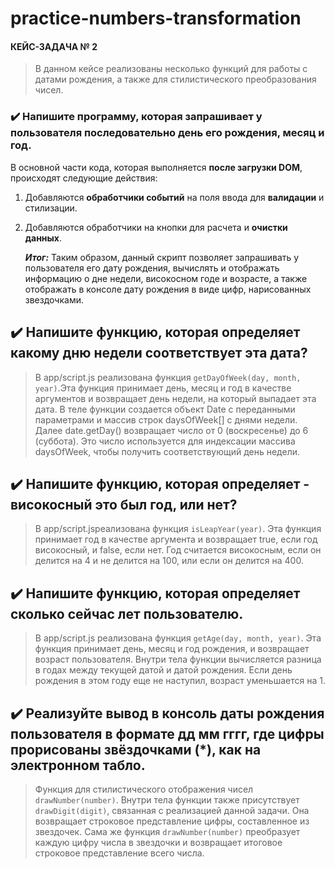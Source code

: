 # practice-numbers-transformation

#### КЕЙС-ЗАДАЧА № 2

> В данном кейсе реализованы несколько функций для работы с датами рождения, а также для стилистического преобразования чисел.

### ✔️ Напишите программу, которая запрашивает у пользователя последовательно день его рождения, месяц и год.

В основной части кода, которая выполняется **после загрузки DOM**, происходят следующие действия:

1. Добавляются **обработчики событий** на поля ввода для **валидации** и стилизации.
2. Добавляются обработчики на кнопки для расчета и **очистки данных**.

   **_Итог:_**
   Таким образом, данный скрипт позволяет запрашивать у пользователя его дату рождения, вычислять и отображать информацию о дне недели, високосном годе и возрасте, а также отображать в консоле дату рождения в виде цифр, нарисованных звездочками.

## ✔️ Напишите функцию, которая определяет какому дню недели соответствует эта дата?

> В app/script.js реализована функция `getDayOfWeek(day, month, year)`.Эта функция принимает день, месяц и год в качестве аргументов и возвращает день недели, на который выпадает эта дата. В теле функции создается объект Date с переданными параметрами и массив строк daysOfWeek[] с днями недели. Далее date.getDay() возвращает число от 0 (воскресенье) до 6 (суббота). Это число используется для индексации массива daysOfWeek, чтобы получить соответствующий день недели.

## ✔️ Напишите функцию, которая определяет - високосный это был год, или нет?

> В app/script.jsреализована функция `isLeapYear(year)`. Эта функция принимает год в качестве аргумента и возвращает true, если год високосный, и false, если нет. Год считается високосным, если он делится на 4 и не делится на 100, или если он делится на 400.

## ✔️ Напишите функцию, которая определяет сколько сейчас лет пользователю.

> В app/script.js реализована функция `getAge(day, month, year)`. Эта функция принимает день, месяц и год рождения, и возвращает возраст пользователя. Внутри тела функции вычисляется разница в годах между текущей датой и датой рождения. Если день рождения в этом году еще не наступил, возраст уменьшается на 1.

## ✔️ Реализуйте вывод в консоль даты рождения пользователя в формате дд мм гггг, где цифры прорисованы звёздочками (\*), как на электронном табло.

> Функция для стилистического отображения чисел `drawNumber(number)`. Внутри тела функции также присутствует `drawDigit(digit)`, связанная с реализацией данной задачи. Она возвращает строковое представление цифры, составленное из звездочек. Сама же функция `drawNumber(number)` преобразует каждую цифру числа в звездочки и возвращает итоговое строковое представление всего числа.
